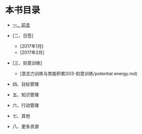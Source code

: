 # 本书目录

- [一、前言](01.md)

- [二、日签]
    - [2017年1月]
    - [2017年2月]

- [三、刻意训练]
    - [意志力训练与势能积累](03-刻意训练/potential energy.md)

- 四、目标管理

- 五、知识管理

- 六、行动管理

- 七、其他

- 八、更多资源